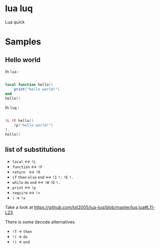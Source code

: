 # lua luq

Lua quick

# Samples

## Hello world

In `lua` :
```lua

local function hello()
	print("hello world!")
end
hello()
```

In `luq` :
```lua

!L !F hello()
	!p("hello world!")
!.
hello()
```

## list of substitutions

* `local` <-> `!L`
* `function` <-> `!F`
* `return ` <-> `!R`
* `if` `then` `else` `end` <-> `!I` `!:` `!E` `!.`
* `while` `do` `end` <-> `!W` `!D` `!.`
* `print` <-> `!p`
* `require` <-> `!<`
* `!` -> `!x`

Take a look at https://github.com/tst2005/lua-luq/blob/master/luq.lua#L11-L23

There is some decode alternatives
* `!T` -> `then`
* `!(` -> `do`
* `!)` -> `end`
